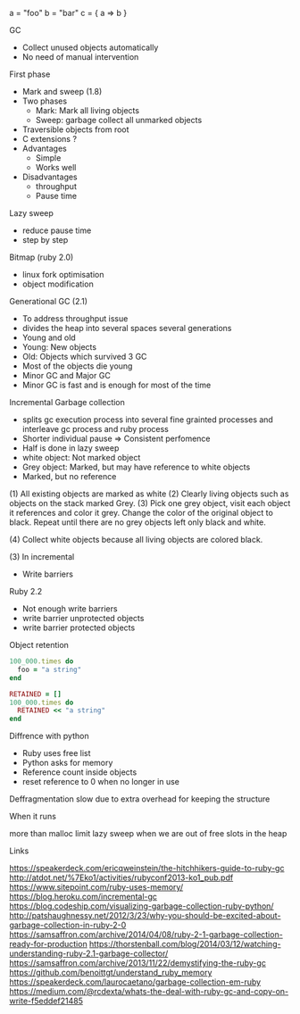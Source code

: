 a = "foo"
b = "bar"
c = { a => b }





GC

* Collect unused objects automatically
* No need of manual intervention

First phase

* Mark and sweep (1.8)
* Two phases
  * Mark: Mark all living objects
  * Sweep: garbage collect all unmarked objects
* Traversible objects from root
* C extensions ?
* Advantages
  * Simple
  * Works well
* Disadvantages
  * throughput
  * Pause time

Lazy sweep

* reduce pause time
* step by step

Bitmap (ruby 2.0)

* linux fork optimisation
* object modification


Generational GC (2.1)

* To address throughput issue
* divides the heap into several spaces several generations
* Young and old
* Young: New objects
* Old: Objects which survived 3 GC
* Most of the objects die young
* Minor GC and Major GC
* Minor GC is fast and is enough for most of the time

Incremental Garbage collection
* splits gc execution process into several fine grainted processes and interleave gc process and ruby process
* Shorter individual pause => Consistent perfomence
* Half is done in lazy sweep
* white object: Not marked object
* Grey object: Marked, but may have reference to white objects
* Marked, but no reference

(1) All existing objects are marked as white 
(2) Clearly living objects such as objects on the stack marked Grey. 
(3) Pick one grey object, visit each object it references and color it grey. Change the color of the original object to black. Repeat until there are no grey objects left only black and white. 

(4) Collect white objects because all living objects are colored black. 

(3) In incremental

* Write barriers

Ruby 2.2

* Not enough write barriers
* write barrier unprotected  objects
*  write barrier protected objects



Object retention
```ruby
100_000.times do
  foo = "a string"
end
```

```ruby
RETAINED = []
100_000.times do
  RETAINED << "a string"
end

```
Diffrence with python

* Ruby uses free list
* Python asks for memory
* Reference count inside objects
* reset reference to 0 when no longer in use


Deffragmentation
slow due to extra overhead for keeping the structure


When it runs

more than malloc limit
lazy sweep when we are out of free slots in the heap


Links

https://speakerdeck.com/ericqweinstein/the-hitchhikers-guide-to-ruby-gc
http://atdot.net/%7Eko1/activities/rubyconf2013-ko1_pub.pdf
https://www.sitepoint.com/ruby-uses-memory/
https://blog.heroku.com/incremental-gc
https://blog.codeship.com/visualizing-garbage-collection-ruby-python/
http://patshaughnessy.net/2012/3/23/why-you-should-be-excited-about-garbage-collection-in-ruby-2-0
https://samsaffron.com/archive/2014/04/08/ruby-2-1-garbage-collection-ready-for-production
https://thorstenball.com/blog/2014/03/12/watching-understanding-ruby-2.1-garbage-collector/
https://samsaffron.com/archive/2013/11/22/demystifying-the-ruby-gc
https://github.com/benoittgt/understand_ruby_memory
https://speakerdeck.com/laurocaetano/garbage-collection-em-ruby
https://medium.com/@rcdexta/whats-the-deal-with-ruby-gc-and-copy-on-write-f5eddef21485
